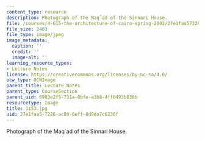 ```yaml
---
content_type: resource
description: Photograph of the Maq`ad of the Sinnari House.
file: /courses/4-615-the-architecture-of-cairo-spring-2002/27e1faa57226ac806eff8d9da7c6236f_1153.jpg
file_size: 2403
file_type: image/jpeg
image_metadata:
  caption: ''
  credit: ''
  image-alt: ''
learning_resource_types:
- Lecture Notes
license: https://creativecommons.org/licenses/by-nc-sa/4.0/
ocw_type: OCWImage
parent_title: Lecture Notes
parent_type: CourseSection
parent_uid: 6903e2f5-731a-0bfe-a3b8-4ff0493b836b
resourcetype: Image
title: 1153.jpg
uid: 27e1faa5-7226-ac80-6eff-8d9da7c6236f
---
```

Photograph of the Maq`ad of the Sinnari House.